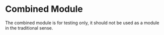 # Combined Module

The combined module is for testing only, it should not be used as a module in the
traditional sense.
